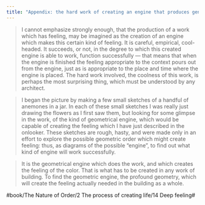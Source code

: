```yaml
---
title: "Appendix: the hard work of creating an engine that produces genuine feeling"
---
```


> I cannot emphasize strongly enough, that the production of a work which has feeling, may be imagined as the creation of an engine which makes this certain kind of feeling. It is careful, empirical, cool-headed. It succeeds, or not, in the degree to which this created engine is able to work, function successfully — that means that when the engine is finished the feeling appropriate to the context pours out from the engine, just as is appropriate to the place and time where the engine is placed. The hard work involved, the coolness of this work, is perhaps the most surprising thing, which must be understood by any architect.  

> I began the picture by making a few small sketches of a handful of anemones in a jar. In each of these small sketches I was really just drawing the flowers as I first saw them, but looking for some glimpse in the work, of the kind of geometrical engine, which would be capable of creating the feeling which I have just described in the onlooker. These sketches are rough, hasty, and were made only in an effort to explore the possible geometric order which might create feeling: thus, as diagrams of the possible “engine”, to find out what kind of engine will work successfully.  

> It is the geometrical engine which does the work, and which creates the feeling of the color. That is what has to be created in any work of building. To find the geometric engine, the profound geometry, which will create the feeling actually needed in the building as a whole.  

#book/The Nature of Order/2 The process of creating life/14 Deep feeling#
